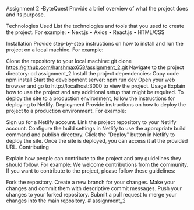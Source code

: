 Assignment 2 -ByteQuest Provide a brief overview of what the project does and its purpose.

Technologies Used List the technologies and tools that you used to create the project. For example: • Next.js • Axios • React.js • HTML/CSS

Installation Provide step-by-step instructions on how to install and run the project on a local machine. For example:

Clone the repository to your local machine: git clone https://github.com/harshmax658/assignment_2.git
Navigate to the project directory: cd assignment_2
Install the project dependencies: Copy code npm install
Start the development server: npm run dev
Open your web browser and go to http://localhost:3000 to view the project.
Usage Explain how to use the project and any additional setup that might be required. To deploy the site to a production environment, follow the instructions for deploying to Netlify. Deployment Provide instructions on how to deploy the project to a production environment. For example:

Sign up for a Netlify account.
Link the project repository to your Netlify account.
Configure the build settings in Netlify to use the appropriate build command and publish directory.
Click the "Deploy" button in Netlify to deploy the site.
Once the site is deployed, you can access it at the provided URL.
Contributing

Explain how people can contribute to the project and any guidelines they should follow. For example: We welcome contributions from the community. If you want to contribute to the project, please follow these guidelines:

Fork the repository.
Create a new branch for your changes.
Make your changes and commit them with descriptive commit messages.
Push your changes to your forked repository.
Submit a pull request to merge your changes into the main repository.
#   a s s i g n m e n t _ 2  
 